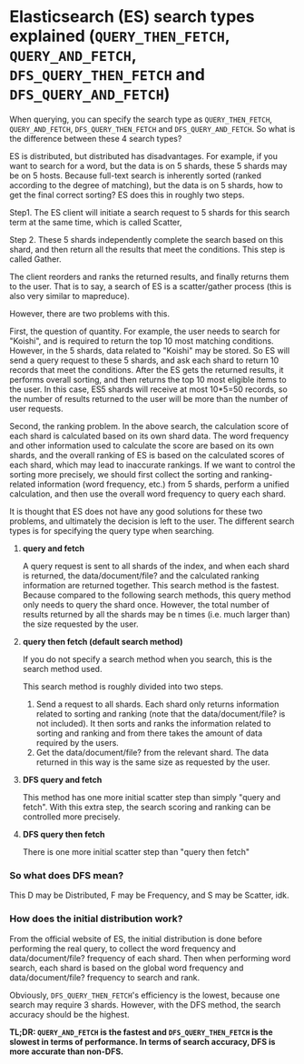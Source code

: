 # Elasticsearch (ES) search types explained (`QUERY_THEN_FETCH`, `QUERY_AND_FETCH`, `DFS_QUERY_THEN_FETCH` and `DFS_QUERY_AND_FETCH`)

When querying, you can specify the search type as `QUERY_THEN_FETCH`, `QUERY_AND_FETCH`, `DFS_QUERY_THEN_FETCH` and `DFS_QUERY_AND_FETCH`. So what is the difference between these 4 search types?

ES is distributed, but distributed has disadvantages. For example, if you want to search for a word, but the data is on 5 shards, these 5 shards may be on 5 hosts. Because full-text search is inherently sorted (ranked according to the degree of matching), but the data is on 5 shards, how to get the final correct sorting? ES does this in roughly two steps.

Step1. The ES client will initiate a search request to 5 shards for this search term at the same time, which is called Scatter,

Step 2. These 5 shards independently complete the search based on this shard, and then return all the results that meet the conditions. This step is called Gather.

The client reorders and ranks the returned results, and finally returns them to the user. That is to say, a search of ES is a scatter/gather process (this is also very similar to mapreduce).

However, there are two problems with this.

First, the question of quantity. For example, the user needs to search for "Koishi", and is required to return the top 10 most matching conditions. However, in the 5 shards, data related to "Koishi" may be stored. So ES will send a query request to these 5 shards, and ask each shard to return 10 records that meet the conditions. After the ES gets the returned results, it performs overall sorting, and then returns the top 10 most eligible items to the user. In this case, ES5 shards will receive at most 10\*5=50 records, so the number of results returned to the user will be more than the number of user requests.

Second, the ranking problem. In the above search, the calculation score of each shard is calculated based on its own shard data. The word frequency and other information used to calculate the score are based on its own shards, and the overall ranking of ES is based on the calculated scores of each shard, which may lead to inaccurate rankings. If we want to control the sorting more precisely, we should first collect the sorting and ranking-related information (word frequency, etc.) from 5 shards, perform a unified calculation, and then use the overall word frequency to query each shard.

It is thought that ES does not have any good solutions for these two problems, and ultimately the decision is left to the user. The different search types is for specifying the query type when searching.

1. **query and fetch**

    A query request is sent to all shards of the index, and when each shard is returned, the data/document/file? and the calculated ranking information are returned together. This search method is the fastest. Because compared to the following search methods, this query method only needs to query the shard once. However, the total number of results returned by all the shards may be n times (i.e. much larger than) the size requested by the user.

2. **query then fetch (default search method)**

    If you do not specify a search method when you search, this is the search method used.

    This search method is roughly divided into two steps.

    1. Send a request to all shards. Each shard only returns information related to sorting and ranking (note that the data/document/file? is not included). It then sorts and ranks the information related to sorting and ranking and from there takes the amount of data required by the users.
    2. Get the data/document/file? from the relevant shard. The data returned in this way is the same size as requested by the user.

3. **DFS query and fetch**

    This method has one more initial scatter step than simply "query and fetch". With this extra step, the search scoring and ranking can be controlled more precisely.

4. **DFS query then fetch**

    There is one more initial scatter step than "query then fetch"

### So what does DFS mean?

This D may be Distributed, F may be Frequency, and S may be Scatter, idk.

### How does the initial distribution work?

From the official website of ES, the initial distribution is done before performing the real query, to collect the word frequency and data/document/file? frequency of each shard. Then when performing word search, each shard is based on the global word frequency and data/document/file? frequency to search and rank.

Obviously, `DFS_QUERY_THEN_FETCH`'s efficiency is the lowest, because one search may require 3 shards. However, with the DFS method, the search accuracy should be the highest.

**TL;DR: `QUERY_AND_FETCH` is the fastest and `DFS_QUERY_THEN_FETCH` is the slowest in terms of performance. In terms of search accuracy, DFS is more accurate than non-DFS.**
